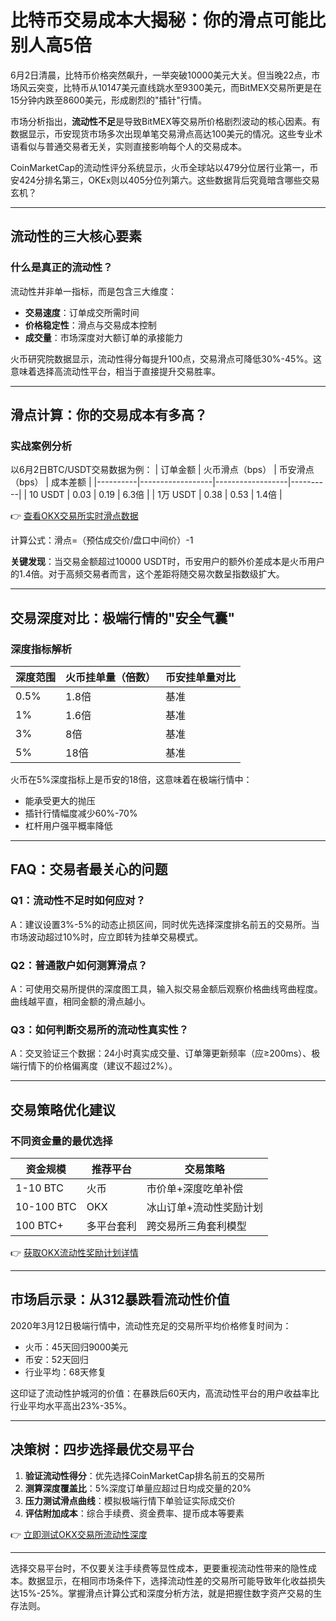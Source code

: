 # 比特币交易成本大揭秘：你的滑点可能比别人高5倍

6月2日清晨，比特币价格突然飙升，一举突破10000美元大关。但当晚22点，市场风云突变，比特币从10147美元直线跳水至9300美元，而BitMEX交易所更是在15分钟内跌至8600美元，形成剧烈的"插针"行情。

市场分析指出，**流动性不足**是导致BitMEX等交易所价格剧烈波动的核心因素。有数据显示，币安现货市场多次出现单笔交易滑点高达100美元的情况。这些专业术语看似与普通交易者无关，实则直接影响每个人的交易成本。

CoinMarketCap的流动性评分系统显示，火币全球站以479分位居行业第一，币安424分排名第三，OKEx则以405分位列第六。这些数据背后究竟暗含哪些交易玄机？

---

## 流动性的三大核心要素

### 什么是真正的流动性？
流动性并非单一指标，而是包含三大维度：
- **交易速度**：订单成交所需时间
- **价格稳定性**：滑点与交易成本控制
- **成交量**：市场深度对大额订单的承接能力

火币研究院数据显示，流动性得分每提升100点，交易滑点可降低30%-45%。这意味着选择高流动性平台，相当于直接提升交易胜率。

---

## 滑点计算：你的交易成本有多高？

### 实战案例分析
以6月2日BTC/USDT交易数据为例：
| 订单金额 | 火币滑点（bps） | 币安滑点（bps） | 成本差额 |
|----------|------------------|------------------|----------|
| 10 USDT  | 0.03             | 0.19             | 6.3倍    |
| 1万 USDT | 0.38             | 0.53             | 1.4倍    |

👉 [查看OKX交易所实时滑点数据](https://bit.ly/okx_welcome)

计算公式：滑点=（预估成交价/盘口中间价）-1

**关键发现**：当交易金额超过10000 USDT时，币安用户的额外价差成本是火币用户的1.4倍。对于高频交易者而言，这个差距将随交易次数呈指数级扩大。

---

## 交易深度对比：极端行情的"安全气囊"

### 深度指标解析
| 深度范围 | 火币挂单量（倍数） | 币安挂单量对比 |
|----------|---------------------|----------------|
| 0.5%     | 1.8倍              | 基准           |
| 1%       | 1.6倍              | 基准           |
| 3%       | 8倍                | 基准           |
| 5%       | 18倍               | 基准           |

火币在5%深度指标上是币安的18倍，这意味着在极端行情中：
- 能承受更大的抛压
- 插针行情幅度减少60%-70%
- 杠杆用户强平概率降低

---

## FAQ：交易者最关心的问题

### Q1：流动性不足时如何应对？
A：建议设置3%-5%的动态止损区间，同时优先选择深度排名前五的交易所。当市场波动超过10%时，应立即转为挂单交易模式。

### Q2：普通散户如何测算滑点？
A：可使用交易所提供的深度图工具，输入拟交易金额后观察价格曲线弯曲程度。曲线越平直，相同金额的滑点越小。

### Q3：如何判断交易所的流动性真实性？
A：交叉验证三个数据：24小时真实成交量、订单簿更新频率（应≥200ms）、极端行情下的价格偏离度（建议不超过2%）。

---

## 交易策略优化建议

### 不同资金量的最优选择
| 资金规模       | 推荐平台   | 交易策略                 |
|----------------|------------|--------------------------|
| 1-10 BTC       | 火币       | 市价单+深度吃单补偿      |
| 10-100 BTC     | OKX        | 冰山订单+流动性奖励计划  |
| 100 BTC+       | 多平台套利 | 跨交易所三角套利模型     |

👉 [获取OKX流动性奖励计划详情](https://bit.ly/okx_welcome)

---

## 市场启示录：从312暴跌看流动性价值

2020年3月12日极端行情中，流动性充足的交易所平均价格修复时间为：
- 火币：45天回归9000美元
- 币安：52天回归
- 行业平均：68天修复

这印证了流动性护城河的价值：在暴跌后60天内，高流动性平台的用户收益率比行业平均水平高出23%-35%。

---

## 决策树：四步选择最优交易平台

1. **验证流动性得分**：优先选择CoinMarketCap排名前五的交易所
2. **测算深度覆盖比**：5%深度订单量应超过日均成交量的20%
3. **压力测试滑点曲线**：模拟极端行情下单验证实际成交价
4. **评估附加成本**：综合手续费、资金费率、提币成本等要素

👉 [立即测试OKX交易所流动性深度](https://bit.ly/okx_welcome)

---

选择交易平台时，不仅要关注手续费等显性成本，更要重视流动性带来的隐性成本。数据显示，在相同市场条件下，选择流动性差的交易所可能导致年化收益损失达15%-25%。掌握滑点计算公式和深度分析方法，就是把握住数字资产交易的生存法则。
